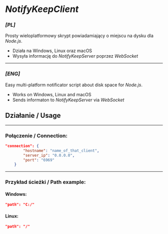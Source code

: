 # ***NotifyKeepClient***
### ***[PL]***
Prosty wieloplatformowy skrypt powiadamiający o miejscu na dysku dla *Node.js*.

- Działa na Windows, Linux oraz macOS
- Wysyła informację do *NotifyKeepServer* poprzez *WebSocket*

---

### ***[ENG]***
Easy multi-platform notificator script about disk space for *Node.js*.

- Works on Windows, Linux and macOS
- Sends informaton to *NotifyKeepServer* via *WebSocket*

## Działanie / Usage

---

### Połączenie / Connection:
```json
"connection": {
        "hostname": "name_of_that_client",
        "server_ip": "0.0.0.0",
        "port": "6969"
    }
```

---

### Przykład ścieżki / Path example:

#### Windows:
```json
"path": "C:/"
```

#### Linux:
```json
"path": "/"
```